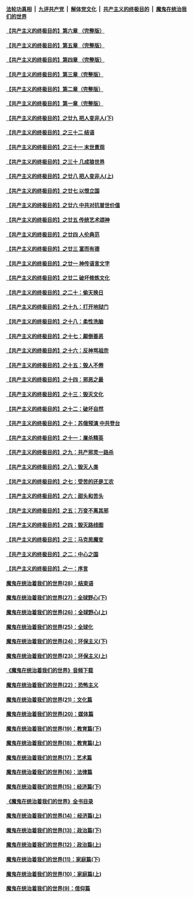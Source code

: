 

####  [法轮功真相](../../../../basic/blob/master/README.md?t=04102330) &nbsp;|&nbsp; [九评共产党](../../../../9ping.md/blob/master/README.md?t=04102330) &nbsp;|&nbsp; [解体党文化](../../../../jtdwh.md/blob/master/README.md?t=04102330)  &nbsp;|&nbsp; [共产主义的终极目的](../../../../gczydzjmd.md/blob/master/README.md?t=04102330) &nbsp;|&nbsp; [魔鬼在统治我们的世界](../../../../mgztzwmdsj.md/blob/master/README.md?t=04102330) 

#### [【共产主义的终极目的】第六章 （完整版）](../pages/nsc422/n11428913.md?t=04102330) 

#### [【共产主义的终极目的】第五章 （完整版）](../pages/nsc422/n11428912.md?t=04102330) 

#### [【共产主义的终极目的】第四章 （完整版）](../pages/nsc422/n11428907.md?t=04102330) 

#### [【共产主义的终极目的】第三章（完整版）](../pages/nsc422/n11428848.md?t=04102330) 

#### [【共产主义的终极目的】第二章（完整版）](../pages/nsc422/n11428831.md?t=04102330) 

#### [【共产主义的终极目的】第一章（完整版）](../pages/nsc422/n11417651.md?t=04102330) 

#### [【共产主义的终极目的】之廿九 把人变非人(下)](../pages/nsc422/n11344140.md?t=04102330) 

#### [【共产主义的终极目的】之三十二 结语](../pages/nsc422/n11360535.md?t=04102330) 

#### [【共产主义的终极目的】之三十一 末世景观](../pages/nsc422/n11351129.md?t=04102330) 

#### [【共产主义的终极目的】之三十 几成狼世界](../pages/nsc422/n11348280.md?t=04102330) 

#### [【共产主义的终极目的】之廿八 把人变非人(上)](../pages/nsc422/n11340492.md?t=04102330) 

#### [【共产主义的终极目的】之廿七 以恨立国](../pages/nsc422/n11336944.md?t=04102330) 

#### [【共产主义的终极目的】之廿六 中共对抗普世价值](../pages/nsc422/n11324785.md?t=04102330) 

#### [【共产主义的终极目的】之廿五 传统艺术颂神](../pages/nsc422/n11296396.md?t=04102330) 

#### [【共产主义的终极目的】之廿四 人伦典范](../pages/nsc422/n11296397.md?t=04102330) 

#### [【共产主义的终极目的】之廿三 富而有德](../pages/nsc422/n11283598.md?t=04102330) 

#### [【共产主义的终极目的】之廿一 神传语言文字](../pages/nsc422/n11263265.md?t=04102330) 

#### [【共产主义的终极目的】之廿二 破坏修炼文化](../pages/nsc422/n11245728.md?t=04102330) 

#### [【共产主义的终极目的】之二十：偷天换日](../pages/nsc422/n11238846.md?t=04102330) 

#### [【共产主义的终极目的】之十九：打开地狱门](../pages/nsc422/n11206376.md?t=04102330) 

#### [【共产主义的终极目的】之十八：柔性洗脑](../pages/nsc422/n11199994.md?t=04102330) 

#### [【共产主义的终极目的】之十七：颠倒善恶](../pages/nsc422/n11179782.md?t=04102330) 

#### [【共产主义的终极目的】之十六：反神骂祖宗](../pages/nsc422/n11166798.md?t=04102330) 

#### [【共产主义的终极目的】之十五：毁人不倦](../pages/nsc422/n11166792.md?t=04102330) 

#### [【共产主义的终极目的】之十四：邪恶之最](../pages/nsc422/n11150249.md?t=04102330) 

#### [【共产主义的终极目的】之十三：毁灭文化](../pages/nsc422/n11135227.md?t=04102330) 

#### [【共产主义的终极目的】之十二：破坏自然](../pages/nsc422/n11135214.md?t=04102330) 

#### [【共产主义的终极目的】之十：苏俄预演 中共登台](../pages/nsc422/n11118424.md?t=04102330) 

#### [【共产主义的终极目的】之十一：屠杀精英](../pages/nsc422/n11118442.md?t=04102330) 

#### [【共产主义的终极目的】之九：共产邪灵一路杀](../pages/nsc422/n11114139.md?t=04102330) 

#### [【共产主义的终极目的】之八：毁灭人类](../pages/nsc422/n11108503.md?t=04102330) 

#### [【共产主义的终极目的】之七：受苦的还是工农](../pages/nsc422/n11101809.md?t=04102330) 

#### [【共产主义的终极目的】之六：甜头和苦头](../pages/nsc422/n11096971.md?t=04102330) 

#### [【共产主义的终极目的】之五：万变不离其邪](../pages/nsc422/n11091285.md?t=04102330) 

#### [【共产主义的终极目的】之四：毁灭路线图](../pages/nsc422/n11086284.md?t=04102330) 

#### [【共产主义的终极目的】之三：马克思魔变](../pages/nsc422/n11061941.md?t=04102330) 

#### [【共产主义的终极目的】之二：中心之国](../pages/nsc422/n11047728.md?t=04102330) 

#### [【共产主义的终极目的】之一：序言](../pages/nsc422/n11086077.md?t=04102330) 

#### [魔鬼在统治着我们的世界(28)：结束语](../pages/nsc422/n10936246.md?t=04102330) 

#### [魔鬼在统治着我们的世界(27)：全球野心(下)](../pages/nsc422/n10928319.md?t=04102330) 

#### [魔鬼在统治着我们的世界(26)：全球野心(上)](../pages/nsc422/n10900318.md?t=04102330) 

#### [魔鬼在统治着我们的世界(25)：全球化](../pages/nsc422/n10788205.md?t=04102330) 

#### [魔鬼在统治着我们的世界(24)：环保主义(下)](../pages/nsc422/n10695307.md?t=04102330) 

#### [魔鬼在统治着我们的世界(23)：环保主义(上)](../pages/nsc422/n10688613.md?t=04102330) 

#### [《魔鬼在统治着我们的世界》音频下载](../pages/nsc422/n10635553.md?t=04102330) 

#### [魔鬼在统治着我们的世界(22)：恐怖主义](../pages/nsc422/n10614727.md?t=04102330) 

#### [魔鬼在统治着我们的世界(21)：文化篇](../pages/nsc422/n10597706.md?t=04102330) 

#### [魔鬼在统治着我们的世界(20)：媒体篇](../pages/nsc422/n10586579.md?t=04102330) 

#### [魔鬼在统治着我们的世界(19)：教育篇(下)](../pages/nsc422/n10564808.md?t=04102330) 

#### [魔鬼在统治着我们的世界(18)：教育篇(上)](../pages/nsc422/n10526970.md?t=04102330) 

#### [魔鬼在统治着我们的世界(17)：艺术篇](../pages/nsc422/n10499093.md?t=04102330) 

#### [魔鬼在统治着我们的世界(16)：法律篇](../pages/nsc422/n10485969.md?t=04102330) 

#### [魔鬼在统治着我们的世界(15)：经济篇(下)](../pages/nsc422/n10469975.md?t=04102330) 

#### [《魔鬼在统治着我们的世界》全书目录](../pages/nsc422/n10464261.md?t=04102330) 

#### [魔鬼在统治着我们的世界(14)：经济篇(上)](../pages/nsc422/n10457370.md?t=04102330) 

#### [魔鬼在统治着我们的世界(13)：政治篇(下)](../pages/nsc422/n10448270.md?t=04102330) 

#### [魔鬼在统治着我们的世界(12)：政治篇(上)](../pages/nsc422/n10444576.md?t=04102330) 

#### [魔鬼在统治着我们的世界(11)：家庭篇(下)](../pages/nsc422/n10440961.md?t=04102330) 

#### [魔鬼在统治着我们的世界(10)：家庭篇(上)](../pages/nsc422/n10435448.md?t=04102330) 

#### [魔鬼在统治着我们的世界(9)：信仰篇](../pages/nsc422/n10432159.md?t=04102330) 


